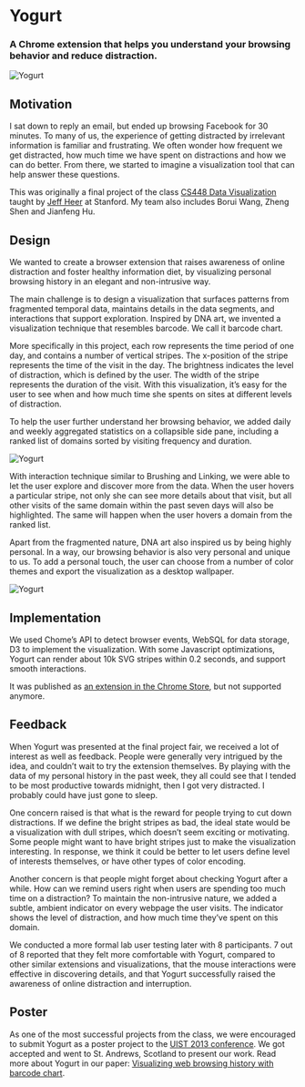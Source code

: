 # Yogurt

### A Chrome extension that helps you understand your browsing behavior and reduce distraction.

![Yogurt](../../images/design/yogurt-1.jpg "Yogurt")

## Motivation

I sat down to reply an email, but ended up browsing Facebook for 30 minutes. To many of us, the experience of getting distracted by irrelevant information is familiar and frustrating. We often wonder how frequent we get distracted, how much time we have spent on distractions and how we can do better. From there, we started to imagine a visualization tool that can help answer these questions.

This was originally a final project of the class [CS448 Data Visualization](https://graphics.stanford.edu/wikis/cs448b-12-fall/) taught by [Jeff Heer](http://homes.cs.washington.edu/~jheer/) at Stanford. My team also includes Borui Wang, Zheng Shen and Jianfeng Hu.

## Design

We wanted to create a browser extension that raises awareness of online distraction and foster healthy information diet, by visualizing personal browsing history in an elegant and non-intrusive way.

The main challenge is to design a visualization that surfaces patterns from fragmented temporal data, maintains details in the data segments, and interactions that support exploration. Inspired by DNA art, we invented a visualization technique that resembles barcode. We call it barcode chart.

More specifically in this project, each row represents the time period of one day, and contains a number of vertical stripes. The x-position of the stripe represents the time of the visit in the day. The brightness indicates the level of distraction, which is defined by the user. The width of the stripe represents the duration of the visit. With this visualization, it’s easy for the user to see when and how much time she spents on sites at different levels of distraction.

To help the user further understand her browsing behavior, we added daily and weekly aggregated statistics on a collapsible side pane, including a ranked list of domains sorted by visiting frequency and duration.

![Yogurt](../../images/design/yogurt-2.jpg "Yogurt")

With interaction technique similar to Brushing and Linking, we were able to let the user explore and discover more from the data. When the user hovers a particular stripe, not only she can see more details about that visit, but all other visits of the same domain within the past seven days will also be highlighted. The same will happen when the user hovers a domain from the ranked list.

Apart from the fragmented nature, DNA art also inspired us by being highly personal. In a way, our browsing behavior is also very personal and unique to us. To add a personal touch, the user can choose from a number of color themes and export the visualization as a desktop wallpaper.

![Yogurt](../../images/design/yogurt-3.jpg "Yogurt")

## Implementation

We used Chome’s API to detect browser events, WebSQL for data storage, D3 to implement the visualization. With some Javascript optimizations, Yogurt can render about 10k SVG stripes within 0.2 seconds, and support smooth interactions.

It was published as [an extension in the Chrome Store](https://chrome.google.com/webstore/detail/yogurt/bkcllpfdmadccnllfpkeipobfhclbjnf), but not supported anymore.

## Feedback

When Yogurt was presented at the final project fair, we received a lot of interest as well as feedback. People were generally very intrigued by the idea, and couldn’t wait to try the extension themselves. By playing with the data of my personal history in the past week, they all could see that I tended to be most productive towards midnight, then I got very distracted. I probably could have just gone to sleep.

One concern raised is that what is the reward for people trying to cut down distractions. If we define the bright stripes as bad, the ideal state would be a visualization with dull stripes, which doesn’t seem exciting or motivating. Some people might want to have bright stripes just to make the visualization interesting. In response, we think it could be better to let users define level of interests themselves, or have other types of color encoding.

Another concern is that people might forget about checking Yogurt after a while. How can we remind users right when users are spending too much time on a distraction? To maintain the non-intrusive nature, we added a subtle, ambient indicator on every webpage the user visits. The indicator shows the level of distraction, and how much time they’ve spent on this domain.

We conducted a more formal lab user testing later with 8 participants. 7 out of 8 reported that they felt more comfortable with Yogurt, compared to other similar extensions and visualizations, that the mouse interactions were effective in discovering details, and that Yogurt successfully raised the awareness of online distraction and interruption.

## Poster

As one of the most successful projects from the class, we were encouraged to submit Yogurt as a poster project to the [UIST 2013 conference](http://uist.acm.org/uist2013/). We got accepted and went to St. Andrews, Scotland to present our work. Read more about Yogurt in our paper: [Visualizing web browsing history with barcode chart](http://dl.acm.org/citation.cfm?id=2514729).







